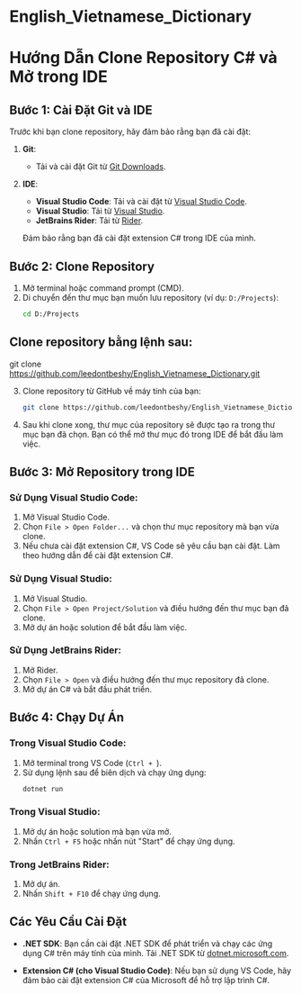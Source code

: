 # English_Vietnamese_Dictionary
# Hướng Dẫn Clone Repository C# và Mở trong IDE

## Bước 1: Cài Đặt Git và IDE

Trước khi bạn clone repository, hãy đảm bảo rằng bạn đã cài đặt:

1. **Git**:
   - Tải và cài đặt Git từ [Git Downloads](https://git-scm.com/downloads).
   
2. **IDE**:
   - **Visual Studio Code**: Tải và cài đặt từ [Visual Studio Code](https://code.visualstudio.com/).
   - **Visual Studio**: Tải từ [Visual Studio](https://visualstudio.microsoft.com/).
   - **JetBrains Rider**: Tải từ [Rider](https://www.jetbrains.com/rider/).

   Đảm bảo rằng bạn đã cài đặt extension C# trong IDE của mình.

## Bước 2: Clone Repository

1. Mở terminal hoặc command prompt (CMD).
2. Di chuyển đến thư mục bạn muốn lưu repository (ví dụ: `D:/Projects`):
   ```bash
   cd D:/Projects
## Clone repository bằng lệnh sau:
git clone https://github.com/leedontbeshy/English_Vietnamese_Dictionary.git


3. Clone repository từ GitHub về máy tính của bạn:
   ```bash
   git clone https://github.com/leedontbeshy/English_Vietnamese_Dictionary.git
   ```
 

4. Sau khi clone xong, thư mục của repository sẽ được tạo ra trong thư mục bạn đã chọn. Bạn có thể mở thư mục đó trong IDE để bắt đầu làm việc.

## Bước 3: Mở Repository trong IDE

### **Sử Dụng Visual Studio Code**:

1. Mở Visual Studio Code.
2. Chọn `File > Open Folder...` và chọn thư mục repository mà bạn vừa clone.
3. Nếu chưa cài đặt extension C#, VS Code sẽ yêu cầu bạn cài đặt. Làm theo hướng dẫn để cài đặt extension C#.

### **Sử Dụng Visual Studio**:

1. Mở Visual Studio.
2. Chọn `File > Open Project/Solution` và điều hướng đến thư mục bạn đã clone.
3. Mở dự án hoặc solution để bắt đầu làm việc.

### **Sử Dụng JetBrains Rider**:

1. Mở Rider.
2. Chọn `File > Open` và điều hướng đến thư mục repository đã clone.
3. Mở dự án C# và bắt đầu phát triển.

## Bước 4: Chạy Dự Án

### **Trong Visual Studio Code**:

1. Mở terminal trong VS Code (`Ctrl + `).
2. Sử dụng lệnh sau để biên dịch và chạy ứng dụng:
   ```bash
   dotnet run
   ```

### **Trong Visual Studio**:

1. Mở dự án hoặc solution mà bạn vừa mở.
2. Nhấn `Ctrl + F5` hoặc nhấn nút "Start" để chạy ứng dụng.

### **Trong JetBrains Rider**:

1. Mở dự án.
2. Nhấn `Shift + F10` để chạy ứng dụng.


## Các Yêu Cầu Cài Đặt

- **.NET SDK**: Bạn cần cài đặt .NET SDK để phát triển và chạy các ứng dụng C# trên máy tính của mình. Tải .NET SDK từ [dotnet.microsoft.com](https://dotnet.microsoft.com/download).
  
- **Extension C# (cho Visual Studio Code)**: Nếu bạn sử dụng VS Code, hãy đảm bảo cài đặt extension C# của Microsoft để hỗ trợ lập trình C#.

